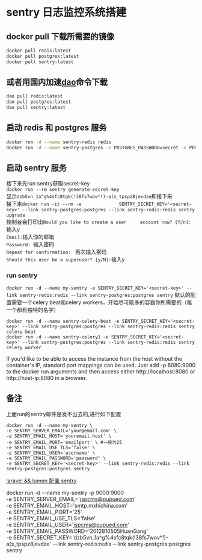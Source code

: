 # sentry 日志监控系统搭建
## docker pull 下载所需要的镜像
``` bash
docker pull redis:latest
docker pull postgres:latest
docker pull sentry:latest
```
## 或者用国内加速[dao](https://www.daocloud.io/)命令下载
``` bash
dao pull redis:latest
dao pull postgres:latest
dao pull sentry:latest
```

## 启动 redis 和 postgres 服务
``` bash
docker run -d --name sentry-redis redis
docker run -d --name sentry-postgres -e POSTGRES_PASSWORD=secret -e POSTGRES_USER=sentry postgres
```
## 启动 sentry 服务
接下来先run sentry获取secret-key       
`docker run --rm sentry generate-secret-key`            
显示`dzb5vn_1a^g%4sfc8tqk(!38fs7wov*!)-a(s_tpspz8jevdze`即接下来<secret-key>              
接下来`docker run -it --rm -e              SENTRY_SECRET_KEY='<secret-key>' --link sentry-postgres:postgres --link sentry-redis:redis sentry upgrade`      
控制台会打印出`Would you like to create a user     account now? [Y/n]: `输入y     
`Email:`输入你的邮箱     
`Password: `输入密码      
`Repeat for confirmation: ` 再次输入密码       
`Should this user be a superuser? [y/N]:`输入y     
### run sentry
`docker run -d --name my-sentry -e SENTRY_SECRET_KEY='<secret-key>' --link sentry-redis:redis --link sentry-postgres:postgres sentry`
默认的配置需要一个celery beat和celery workers，开始尽可能多的容器你所需要的（每一个都有独特的名字）
```
docker run -d --name sentry-celery-beat -e SENTRY_SECRET_KEY='<secret-key>' --link sentry-postgres:postgres --link sentry-redis:redis sentry celery beat
docker run -d --name sentry-celery1 -e SENTRY_SECRET_KEY='<secret-key>' --link sentry-postgres:postgres --link sentry-redis:redis sentry celery worker
```

If you'd like to be able to access the instance from the host without the container's IP, standard port mappings can be used. Just add -p 8080:9000 to the docker run arguments and then access either http://localhost:8080 or http://host-ip:8080 in a browser.

## 备注
上面run的sentry邮件是发不出去的,进行如下配置
```
docker run -d --name my-sentry \
-e SENTRY_SERVER_EMAIL='your@email.com' \
-e SENTRY_EMAIL_HOST='youremail.host' \
-e SENTRY_EMAIL_PORT='emailport' \ #一般为25
-e SENTRY_EMAIL_USE_TLS='false' \
-e SENTRY_EMAIL_USER='username' \
-e SENTRY_EMAIL_PASSWORD='password' \
-e SENTRY_SECRET_KEY='<secret-key>' --link sentry-redis:redis --link sentry-postgres:postgres sentry
```

[laravel && lumen 配置 sentry](https://github.com/getsentry/raven-php)

docker run -d --name my-sentry  -p 9000:9000 \
-e SENTRY_SERVER_EMAIL='jspcms@pupued.com' \
-e SENTRY_EMAIL_HOST='smtp.mxhichina.com' \
-e SENTRY_EMAIL_PORT='25' \
-e SENTRY_EMAIL_USE_TLS='false' \
-e SENTRY_EMAIL_USER='jspcms@pupued.com' \
-e SENTRY_EMAIL_PASSWORD='2012810505HuanGang' \
-e SENTRY_SECRET_KEY='dzb5vn_1a^g%4sfc8tqk(!38fs7wov*!)-a(s_tpspz8jevdze' --link sentry-redis:redis --link sentry-postgres:postgres sentry
